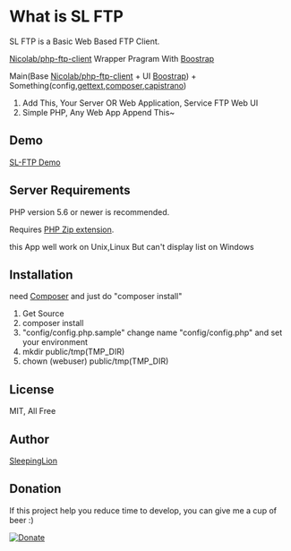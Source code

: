 # What is SL FTP

SL FTP is a Basic Web Based FTP Client.

[Nicolab/php-ftp-client](https://github.com/Nicolab/php-ftp-client) Wrapper Pragram With [Boostrap](http://getbootstrap.com)

Main(Base [Nicolab/php-ftp-client](https://github.com/Nicolab/php-ftp-client) + UI [Boostrap](http://getbootstrap.com)) + Something(config,[gettext](http://php.net/manual/en/book.gettext.php),[composer](https://getcomposer.org/),[capistrano](http://capistranorb.com/))

1. Add This, Your Server OR Web Application, Service FTP Web UI
2. Simple PHP, Any Web App Append This~

## Demo

[SL-FTP Demo](http://demo.sl-ftp.site)

## Server Requirements

PHP version 5.6 or newer is recommended.

Requires [PHP Zip extension](http://php.net/manual/en/book.zip.php).

this App well work on Unix,Linux But can't display list on Windows

## Installation

need [Composer](https://getcomposer.org)
and just do "composer install"

1. Get Source
2. composer install
3. "config/config.php.sample" change name "config/config.php" and set your environment
4. mkdir public/tmp(TMP_DIR)
5. chown (webuser) public/tmp(TMP_DIR)

## License

MIT, All Free

## Author

[SleepingLion](http://www.sleepinglion.pe.kr)

## Donation

If this project help you reduce time to develop, you can give me a cup of beer :)

[![Donate](https://www.paypalobjects.com/en_US/i/btn/btn_donateCC_LG.gif)](admin@sleepinglion.pe.kr)
